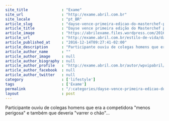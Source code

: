 ```yaml
---
site_title               : "Exame"
site_url                 : "http://exame.abril.com.br"
site_locale              : "pt_BR"
article_slug             : "dayse-vence-primeira-edicao-do-masterchef-profissionais"
article_title            : "Dayse vence primeira edição do Masterchef profissionais"
article_image            : "https://abrilexame.files.wordpress.com/2016/11/masterchef.jpg?quality=70&strip=all&w=680"
article_url              : "http://exame.abril.com.br/estilo-de-vida/dayse-vence-primeira-edicao-do-masterchef-profissionais/"
article_published_at     : "2016-12-14T09:27:41-02:00"
article_description      : "Participante ouviu de colegas homens que era a competidora 'menos perigosa' e também que deveria 'varrer o chão'..."
article_author_name      : ""
article_author_image     : null
article_author_biography : null
article_author_profile   : "http://exame.abril.com.br/autor/wpvipabril/"
article_author_facebook  : null
article_author_twitter   : null
category                 : ['lifestyle']
tags                     : ['Exame']
permalink                : "/:categories/dayse-vence-primeira-edicao-do-masterchef-profissionais/"
layout                   : post
---
```


Participante ouviu de colegas homens que era a competidora "menos perigosa" e também que deveria "varrer o chão"...
